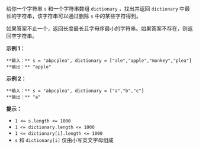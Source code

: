 给你一个字符串 `s` 和一个字符串数组 `dictionary` ，找出并返回 `dictionary` 中最长的字符串，该字符串可以通过删除 `s`
中的某些字符得到。

如果答案不止一个，返回长度最长且字母序最小的字符串。如果答案不存在，则返回空字符串。



**示例 1：**

    
    
    **输入：** s = "abpcplea", dictionary = ["ale","apple","monkey","plea"]
    **输出：** "apple"
    

**示例 2：**

    
    
    **输入：** s = "abpcplea", dictionary = ["a","b","c"]
    **输出：** "a"
    



**提示：**

  * `1 <= s.length <= 1000`
  * `1 <= dictionary.length <= 1000`
  * `1 <= dictionary[i].length <= 1000`
  * `s` 和 `dictionary[i]` 仅由小写英文字母组成

